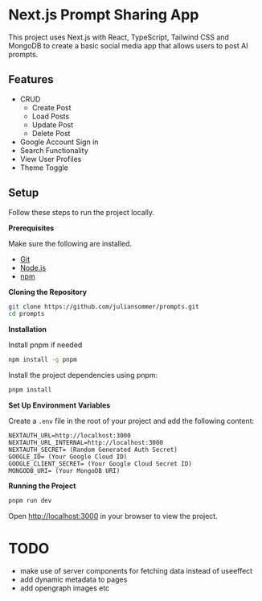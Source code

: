 # Next.js Prompt Sharing App

This project uses Next.js with React, TypeScript, Tailwind CSS and MongoDB to create a basic social media app that allows users to post AI prompts.

## Features

- CRUD
  - Create Post
  - Load Posts
  - Update Post
  - Delete Post
- Google Account Sign in
- Search Functionality
- View User Profiles
- Theme Toggle

## Setup

Follow these steps to run the project locally.

**Prerequisites**

Make sure the following are installed.

- [Git](https://git-scm.com/)
- [Node.js](https://nodejs.org/en)
- [npm](https://www.npmjs.com/)

**Cloning the Repository**

```bash
git clone https://github.com/juliansommer/prompts.git
cd prompts
```

**Installation**

Install pnpm if needed

```bash
npm install -g pnpm
```

Install the project dependencies using pnpm:

```bash
pnpm install
```

**Set Up Environment Variables**

Create a `.env` file in the root of your project and add the following content:

```env
NEXTAUTH_URL=http://localhost:3000
NEXTAUTH_URL_INTERNAL=http://localhost:3000
NEXTAUTH_SECRET= (Random Generated Auth Secret)
GOOGLE_ID= (Your Google Cloud ID)
GOOGLE_CLIENT_SECRET= (Your Google Cloud Secret ID)
MONGODB_URI= (Your MongoDB URI)
```

**Running the Project**

```bash
pnpm run dev
```

Open [http://localhost:3000](http://localhost:3000) in your browser to view the project.

# TODO
- make use of server components for fetching data instead of useeffect
- add dynamic metadata to pages
- add opengraph images etc